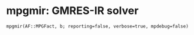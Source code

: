 # mpgmir: GMRES-IR solver
```@docs
mpgmir(AF::MPGFact, b; reporting=false, verbose=true, mpdebug=false)
```
